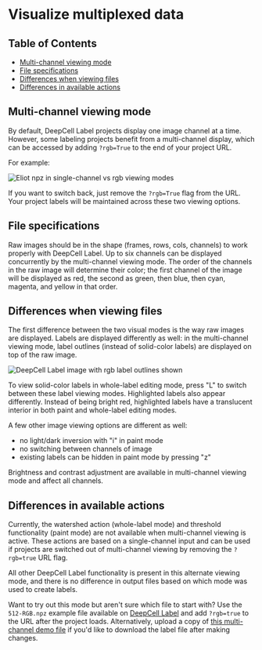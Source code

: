 # Visualize multiplexed data

## Table of Contents

- [Multi-channel viewing mode](#multi-channel-viewing-mode)
- [File specifications](#file-specifications)
- [Differences when viewing files](#differences-when-viewing-files)
- [Differences in available actions](#differences-in-available-actions)

## Multi-channel viewing mode

By default, DeepCell Label projects display one image channel at a time. However, some labeling projects benefit from a multi-channel display, which can be accessed by adding `?rgb=True` to the end of your project URL.

For example:

![Eliot npz in single-channel vs rgb viewing modes](https://figure-eight-deepcell.s3.us-east-2.amazonaws.com/instructions_and_examples/janelia_demo/single_channel_to_rgb.png)

If you want to switch back, just remove the `?rgb=True` flag from the URL. Your project labels will be maintained across these two viewing options.

## File specifications

Raw images should be in the shape (frames, rows, cols, channels) to work properly with DeepCell Label. Up to six channels can be displayed concurrently by the multi-channel viewing mode. The order of the channels in the raw image will determine their color; the first channel of the image will be displayed as red, the second as green, then blue, then cyan, magenta, and yellow in that order. 

## Differences when viewing files

The first difference between the two visual modes is the way raw images are displayed. Labels are displayed differently as well: in the multi-channel viewing mode, label outlines (instead of solid-color labels) are displayed on top of the raw image. 

![DeepCell Label image with rgb label outlines shown](https://figure-eight-deepcell.s3.us-east-2.amazonaws.com/instructions_and_examples/janelia_demo/rgb_display.png)

To view solid-color labels in whole-label editing mode, press "L" to switch between these label viewing modes. Highlighted labels also appear differently. Instead of being bright red, highlighted labels have a translucent interior in both paint and whole-label editing modes.

A few other image viewing options are different as well:

- no light/dark inversion with "i" in paint mode
- no switching between channels of image
- existing labels can be hidden in paint mode by pressing "z"

Brightness and contrast adjustment are available in multi-channel viewing mode and affect all channels.

## Differences in available actions

Currently, the watershed action (whole-label mode) and threshold functionality (paint mode) are not available when multi-channel viewing is active. These actions are based on a single-channel input and can be used if projects are switched out of multi-channel viewing by removing the `?rgb=true` URL flag.

All other DeepCell Label functionality is present in this alternate viewing mode, and there is no difference in output files based on which mode was used to create labels.

Want to try out this mode but aren't sure which file to start with? Use the `512-RGB.npz` example file available on <a href="http://label.deepcell.org" target="_blank">DeepCell Label</a> and add `?rgb=true` to the URL after the project loads. Alternatively, upload a copy of [this multi-channel demo file](https://caliban-input.s3.us-east-2.amazonaws.com/janelia_demo/multiplex_janelia_demo_version.npz) if you'd like to download the label file after making changes.
